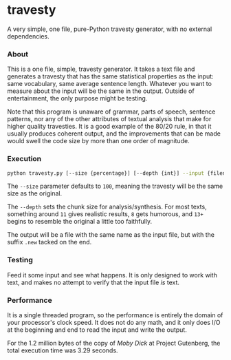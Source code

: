 # travesty
A very simple, one file, pure-Python travesty generator, with no
external dependencies. 

### About
This is a one file, simple, travesty generator. It takes a text file and 
generates a travesty that has the same statistical properties as the
input: same vocabulary, same average sentence length. Whatever you want
to measure about the input will be the same in the output. 
Outside of entertainment, the only purpose might be testing.

Note that this program is unaware of grammar, parts of speech, sentence
patterns, nor any of the other attributes of textual analysis that make 
for higher quality travesties. It is a good example of the 80/20 rule, in
that it usually produces coherent output, and the improvements that can be
made would swell the code size by more than one order of magnitude.

### Execution
```bash
python travesty.py [--size {percentage}] [--depth {int}] --input {filename}
```

The `--size` parameter defaults to `100`, meaning the travesty will be the
same size as the original. 

The `--depth` sets the chunk size for analysis/synthesis. For most texts,
something around `11` gives realistic results, `8` gets humorous, and `13+`
begins to resemble the original a little too faithfully.

The output will be a file with the same name as the input file, but with the
suffix `.new` tacked on the end.

### Testing

Feed it some input and see what happens. It is only designed to work with 
text, and makes no attempt to verify that the input file _is_ text. 

### Performance

It is a single threaded program, so the performance is entirely the domain 
of your processor's clock speed. It does not do any math, and it only does
I/O at the beginning and end to read the input and write the output. 

For the 1.2 million bytes of the copy of _Moby Dick_ at Project Gutenberg,
the total execution time was 3.29 seconds.

